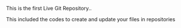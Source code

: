 This is the first Live Git Repository..

This included the codes to create and update your files in repositories
